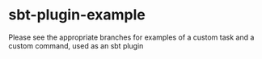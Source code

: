 sbt-plugin-example
==================

Please see the appropriate branches for examples of a custom task and a custom command, used as an sbt plugin
